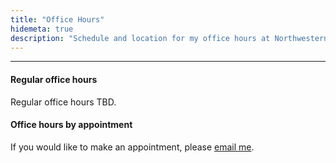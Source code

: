 ```yaml
---
title: "Office Hours"
hidemeta: true
description: "Schedule and location for my office hours at Northwestern University."
---
```


--- 

#### Regular office hours

Regular office hours TBD. 

<div class="calendly">
<script type="text/javascript" src="https://assets.calendly.com/assets/external/widget.js"></script>
</div/

---

#### Office hours by appointment

If you would like to make an appointment, please [email me](cdavis@u.northestern.edu).
